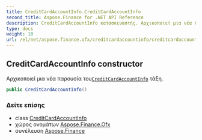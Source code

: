 ```yaml
---
title: CreditCardAccountInfo.CreditCardAccountInfo
second_title: Aspose.Finance for .NET API Reference
description: CreditCardAccountInfo κατασκευαστής. Αρχικοποιεί μια νέα παρουσία τουCreditCardAccountInfo τάξη.
type: docs
weight: 10
url: /el/net/aspose.finance.ofx/creditcardaccountinfo/creditcardaccountinfo/
---
```

## CreditCardAccountInfo constructor

Αρχικοποιεί μια νέα παρουσία του[`CreditCardAccountInfo`](../) τάξη.

```csharp
public CreditCardAccountInfo()
```

### Δείτε επίσης

* class [CreditCardAccountInfo](../)
* χώρος ονομάτων [Aspose.Finance.Ofx](../../creditcardaccountinfo/)
* συνέλευση [Aspose.Finance](../../../)


